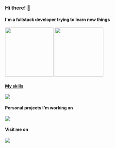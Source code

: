 ### Hi there! 👋

#### I'm a fullstack developer trying to learn new things 

 <div>
  <a href="https://github.com/JuliaDeNadai">
  <img height="160em" src="https://github-readme-stats.vercel.app/api?username=JuliaDeNadai&show_icons=true&theme=dracula&include_all_commits=true&count_private=true"/>
  <img height="160em" src="https://github-readme-stats.vercel.app/api/top-langs/?username=JuliaDeNadai&layout=compact&langs_count=7&theme=dracula"/>
</div>

#### My skills
  
  
  <div>
   <p>
    <a href="https://skillicons.dev">
     <img src="https://skillicons.dev/icons?i=java,spring,nodejs,typescript,js,express,react,materialui,html,css,git,mysql,postgres" />
    </a>
   </p>
  </div>
  
 #### Personal projects I'm working on

 <div>
   <p>
    <a href="https://github.com/JuliaDeNadai/savourAPI">
     <img src="https://github-readme-stats.vercel.app/api/pin/?username=JuliaDeNadai&repo=savourAPI&show_icons=true&theme=dracula&layout=compact" />
    </a>
   </p>
  </div>
  
#### Visit me on
<div> 
  <a href="https://www.linkedin.com/in/juliadenadai" target="_blank"><img src="https://img.shields.io/badge/-LinkedIn-%230077B5?style=for-the-badge&logo=linkedin&logoColor=white" target="_blank"></a> 
</div>
